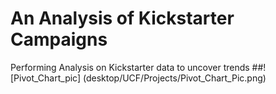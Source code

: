 # An Analysis of Kickstarter Campaigns
Performing Analysis on Kickstarter data to uncover trends
##![Pivot_Chart_pic] (desktop/UCF/Projects/Pivot_Chart_Pic.png)

